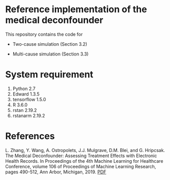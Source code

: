 # Reference implementation of the medical deconfounder

This repository contains the code for 

+ Two-cause simulation (Section 3.2)

+ Multi-cause simulation (Section 3.3)


# System requirement
1. Python 2.7
2. Edward 1.3.5
3. tensorflow 1.5.0
4. R 3.6.0
5. rstan 2.19.2
6. rstanarm 2.19.2

# References  
L. Zhang, Y. Wang, A. Ostropolets, J.J. Mulgrave, D.M. Blei, and G. Hripcsak. The Medical Deconfounder: Assessing Treatment Effects with Electronic Health Records. In Proceedings of the 4th Machine Learning for Healthcare Conference, volume 106 of Proceedings of Machine Learning Research, pages 490-512, Ann Arbor, Michigan, 2019. [PDF](
http://proceedings.mlr.press/v106/zhang19a/zhang19a.pdf)
